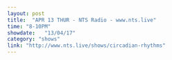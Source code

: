 ```yaml
---
layout: post
title:  "APR 13 THUR - NTS Radio - www.nts.live"
time: "8-10PM"
showdate:   "13/04/17"
category: "shows"
link: "http://www.nts.live/shows/circadian-rhythms"
---
```

